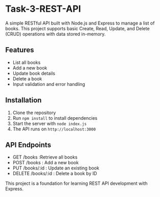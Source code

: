 # Task-3-REST-API

A simple RESTful API built with Node.js and Express to manage a list of books. This project supports basic Create, Read, Update, and Delete (CRUD) operations with data stored in-memory.

## Features
- List all books
- Add a new book
- Update book details
- Delete a book
- Input validation and error handling

## Installation
1. Clone the repository
2. Run `npm install` to install dependencies
3. Start the server with `node index.js`
4. The API runs on `http://localhost:3000`

## API Endpoints
- GET /books :Retrieve all books
- POST /books : Add a new book 
- PUT /books/:id : Update an existing book
- DELETE /books/:id : Delete a book by ID

This project is a foundation for learning REST API development with Express.





